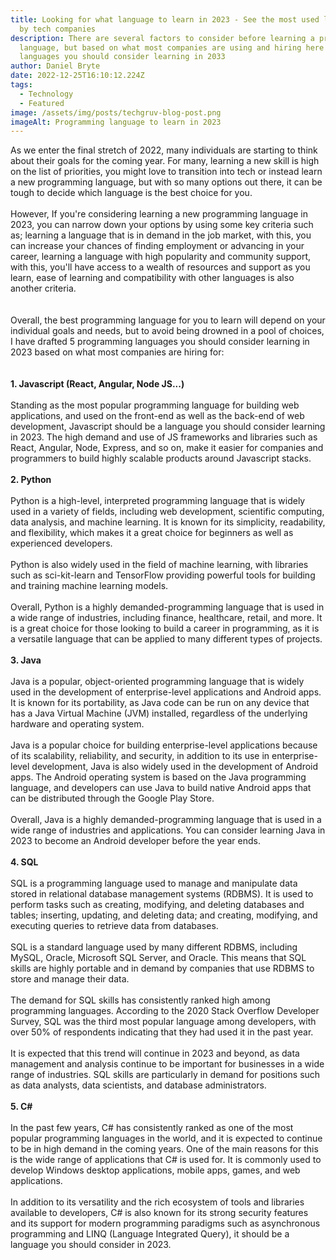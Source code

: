 ```yaml
---
title: Looking for what language to learn in 2023 - See the most used languages
  by tech companies
description: There are several factors to consider before learning a programming
  language, but based on what most companies are using and hiring here are
  languages you should consider learning in 2033
author: Daniel Bryte
date: 2022-12-25T16:10:12.224Z
tags:
  - Technology
  - Featured
image: /assets/img/posts/techgruv-blog-post.png
imageAlt: Programming language to learn in 2023
---
```

As we enter the final stretch of 2022, many individuals are starting to think about their goals for the coming year. For many, learning a new skill is high on the list of priorities, you might love to transition into tech or instead learn a new programming language, but with so many options out there, it can be tough to decide which language is the best choice for you.\
\
However, If you're considering learning a new programming language in 2023, you can narrow down your options by using some key criteria such as; learning a language that is in demand in the job market, with this, you can increase your chances of finding employment or advancing in your career, learning a language with high popularity and community support, with this, you'll have access to a wealth of resources and support as you learn, ease of learning and compatibility with other languages is also another criteria.\
\
\
Overall, the best programming language for you to learn will depend on your individual goals and needs, but to avoid being drowned in a pool of choices, I have drafted 5 programming languages you should consider learning in 2023 based on what most companies are hiring for:\
\
\
**1. Javascript (React, Angular, Node JS...)**\
\
Standing as the most popular programming language for building web applications, and used on the front-end as well as the back-end of web development, Javascript should be a language you should consider learning in 2023. The high demand and use of JS frameworks and libraries such as React, Angular, Node, Express, and so on, make it easier for companies and programmers to build highly scalable products around Javascript stacks.\
\
**2. Python**\
\
Python is a high-level, interpreted programming language that is widely used in a variety of fields, including web development, scientific computing, data analysis, and machine learning. It is known for its simplicity, readability, and flexibility, which makes it a great choice for beginners as well as experienced developers.\
\
Python is also widely used in the field of machine learning, with libraries such as sci-kit-learn and TensorFlow providing powerful tools for building and training machine learning models.\
\
Overall, Python is a highly demanded-programming language that is used in a wide range of industries, including finance, healthcare, retail, and more. It is a great choice for those looking to build a career in programming, as it is a versatile language that can be applied to many different types of projects.\
\
**3. Java**\
\
Java is a popular, object-oriented programming language that is widely used in the development of enterprise-level applications and Android apps. It is known for its portability, as Java code can be run on any device that has a Java Virtual Machine (JVM) installed, regardless of the underlying hardware and operating system.\
\
Java is a popular choice for building enterprise-level applications because of its scalability, reliability, and security, in addition to its use in enterprise-level development, Java is also widely used in the development of Android apps. The Android operating system is based on the Java programming language, and developers can use Java to build native Android apps that can be distributed through the Google Play Store.\
\
Overall, Java is a highly demanded-programming language that is used in a wide range of industries and applications. You can consider learning Java in 2023 to become an Android developer before the year ends.\
\
**4. SQL**\
\
SQL is a programming language used to manage and manipulate data stored in relational database management systems (RDBMS). It is used to perform tasks such as creating, modifying, and deleting databases and tables; inserting, updating, and deleting data; and creating, modifying, and executing queries to retrieve data from databases.\
\
SQL is a standard language used by many different RDBMS, including MySQL, Oracle, Microsoft SQL Server, and Oracle. This means that SQL skills are highly portable and in demand by companies that use RDBMS to store and manage their data.\
\
The demand for SQL skills has consistently ranked high among programming languages. According to the 2020 Stack Overflow Developer Survey, SQL was the third most popular language among developers, with over 50% of respondents indicating that they had used it in the past year.\
\
It is expected that this trend will continue in 2023 and beyond, as data management and analysis continue to be important for businesses in a wide range of industries. SQL skills are particularly in demand for positions such as data analysts, data scientists, and database administrators.\
\
**5. C#**\
\
In the past few years, C# has consistently ranked as one of the most popular programming languages in the world, and it is expected to continue to be in high demand in the coming years. One of the main reasons for this is the wide range of applications that C# is used for. It is commonly used to develop Windows desktop applications, mobile apps, games, and web applications.\
\
In addition to its versatility and the rich ecosystem of tools and libraries available to developers, C# is also known for its strong security features and its support for modern programming paradigms such as asynchronous programming and LINQ (Language Integrated Query), it should be a language you should consider in 2023.